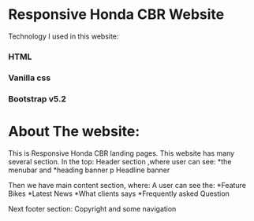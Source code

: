 
# Responsive Honda CBR Website

Technology I used in this website:
### HTML
### Vanilla css
### Bootstrap v5.2

# About The website:
This is Responsive Honda CBR landing pages. This website has many several section.
In the top: Header section ,where user can see:
*the menubar and 
*heading banner
p Headline banner

Then we have main content section, where: A user can see the:
*Feature Bikes
*Latest News
*What clients says
*Frequently asked Question

Next footer section:
Copyright and some navigation


